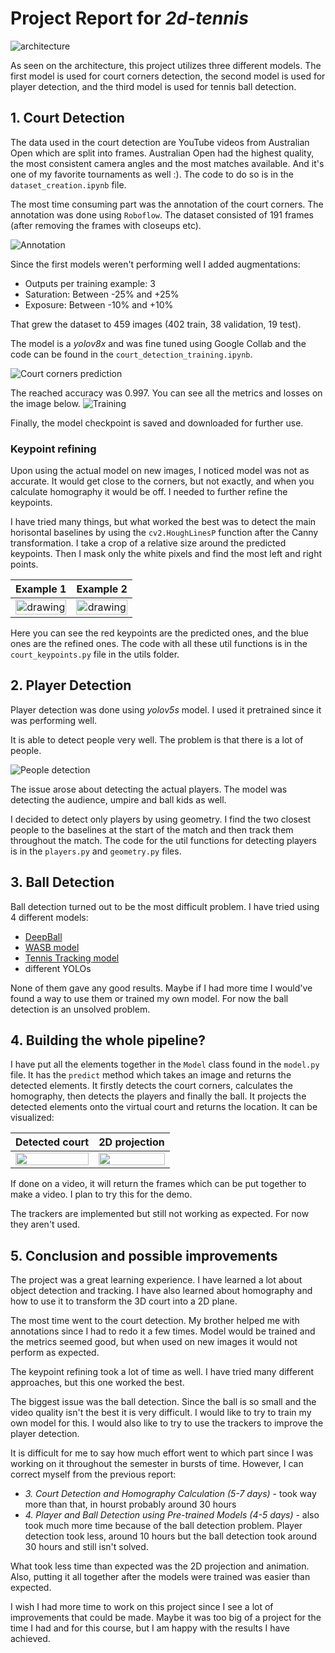 # Project Report for *2d-tennis*
![architecture](https://github.com/lucijaaleksic/2d-tennis/blob/main/tennis-architecture.png?raw=true)

As seen on the architecture, this project utilizes three different models. The first model is used for court corners detection, the second model is used for player detection, and the third model is used for tennis ball detection.

## 1. Court Detection

The data used in the court detection are YouTube videos from Australian Open which are split into frames. Australian Open had the highest quality, the most consistent camera angles and the most matches available. And it's one of my favorite tournaments as well :).
The code to do so is in the `dataset_creation.ipynb` file.

The most time consuming part was the annotation of the court corners. The annotation was done using `Roboflow`. The dataset consisted of 191 frames (after removing the frames with closeups etc).

![Annotation](./report/roboflow_anns.png)

Since the first models weren't performing well I added augmentations:
- Outputs per training example: 3
- Saturation: Between -25% and +25%
- Exposure: Between -10% and +10%

That grew the dataset to 459 images (402 train, 38 validation, 19 test).

The model is a *yolov8x* and was fine tuned using Google Collab and the code can be found in the `court_detection_training.ipynb`.

![Court corners prediction](./report/court_inference.png)

The reached accuracy was 0.997. You can see all the metrics and losses on the image below.
![Training](./report/court_training.png)

Finally, the model checkpoint is saved and downloaded for further use.

### Keypoint refining

Upon using the actual model on new images, I noticed model was not as accurate. It would get close to the corners, but not exactly, and when you calculate homography it would be off. I needed to further refine the keypoints.

I have tried many things, but what worked the best was to detect the main horisontal baselines by using the `cv2.HoughLinesP` function after the Canny transformation. I take a crop of a relative size around the predicted keypoints. Then I mask only the white pixels and find the most left and right points.

Example 1                  |  Example 2
:-------------------------:|:-------------------------:
<img src="report/kp_example2.png" alt="drawing" width="100%"/> |  <img src="report/kp_example.png" alt="drawing" width="100%"/> 

Here you can see the red keypoints are the predicted ones, and the blue ones are the refined ones. The code with all these util functions is in the `court_keypoints.py` file in the utils folder.

## 2. Player Detection

Player detection was done using *yolov5s* model. I used it pretrained since it was performing well.

It is able to detect people very well. The problem is that there is a lot of people.

![People detection](images/people.jpg)

The issue arose about detecting the actual players. The model was detecting the audience, umpire and ball kids as well. 

I decided to detect only players by using geometry. I find the two closest people to the baselines at the start of the match and then track them throughout the match. The code for the util functions for detecting players is in the `players.py` and `geometry.py` files.

## 3. Ball Detection

Ball detection turned out to be the most difficult problem. I have tried using 4 different models:
- [DeepBall](https://github.com/RvI101/DeepBall-Keras)
- [WASB model](https://github.com/nttcom/WASB-SBDT/tree/main)
- [Tennis Tracking model](https://github.com/wendyminai/Tennis-Ball-Tracking-and-Detection/tree/main?tab=readme-ov-file)
- different YOLOs

None of them gave any good results. Maybe if I had more time I would've found a way to use them or trained my own model. For now the ball detection is an unsolved problem.

## 4. Building the whole pipeline?

I have put all the elements together in the `Model` class found in the `model.py` file. It has the `predict` method which takes an image and returns the detected elements. It firstly detects the court corners, calculates the homography, then detects the players and finally the ball. It projects the detected elements onto the virtual court and returns the location. It can be visualized:

Detected court              |  2D projection
:-------------------------:|:-------------------------:
<img src="report/vis1.png" height="100%"/> |  <img src="report/vis2.png" height="100%"/> 

If done on a video, it will return the frames which can be put together to make a video. I plan to try this for the demo.

The trackers are implemented but still not working as expected. For now they aren't used. 

## 5. Conclusion and possible improvements

The project was a great learning experience. I have learned a lot about object detection and tracking. I have also learned about homography and how to use it to transform the 3D court into a 2D plane.

The most time went to the court detection. My brother helped me with annotations since I had to redo it a few times. Model would be trained and the metrics seemed good, but when used on new images it would not perform as expected. 

The keypoint refining took a lot of time as well. I have tried many different approaches, but this one worked the best.

The biggest issue was the ball detection. Since the ball is so small and the video quality isn't the best it is very difficult. I would like to try to train my own model for this. I would also like to try to use the trackers to improve the player detection.

It is difficult for me to say how much effort went to which part since I was working on it throughout the semester in bursts of time. However, I can correct myself from the previous report:

- *3. Court Detection and Homography Calculation (5-7 days)* - took way more than that, in hourst probably around 30 hours
- *4. Player and Ball Detection using Pre-trained Models (4-5 days)* - also took much more time because of the ball detection problem. Player detection took less, around 10 hours but the ball detection took around 30 hours and still isn't solved.

What took less time than expected was the 2D projection and animation. Also, putting it all together after the models were trained was easier than expected.

I wish I had more time to work on this project since I see a lot of improvements that could be made. Maybe it was too big of a project for the time I had and for this course, but I am happy with the results I have achieved.
